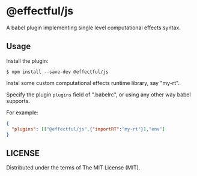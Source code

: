 # @effectful/js

A babel plugin implementing single level computational effects syntax.

## Usage

Install the plugin:

```
$ npm install --save-dev @effectful/js
```

Instal some custom computational effects runtime library, say "my-rt".

Specify the plugin `plugins` field of ".babelrc", or using any other
way babel supports.

For example:

```json
{
  "plugins": [["@effectful/js",{"importRT":"my-rt"}],"env"]
}
```

## LICENSE

Distributed under the terms of The MIT License (MIT).

